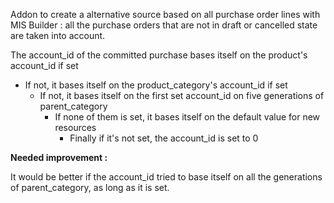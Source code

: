 Addon to create a alternative source based on all purchase order lines
with MIS Builder : all the purchase orders that are not in draft or
cancelled state are taken into account.

The account_id of the committed purchase bases itself on the product's
account_id if set

- If not, it bases itself on the product_category's account_id if set
  - If not, it bases itself on the first set account_id on five
    generations of parent_category
    - If none of them is set, it bases itself on the default value for
      new resources
      - Finally if it's not set, the account_id is set to 0

**Needed improvement :**

It would be better if the account_id tried to base itself on all the
generations of parent_category, as long as it is set.
